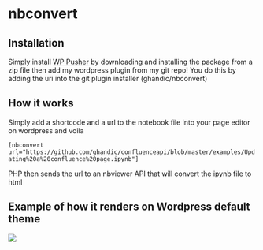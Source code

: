 # nbconvert

## Installation

Simply install [WP Pusher](https://wppusher.com/) by downloading and installing the package from a zip file then add my wordpress plugin from my git repo! You do this by adding the uri into the git plugin installer (ghandic/nbconvert)

## How it works

Simply add a shortcode and a url to the notebook file into your page editor on wordpress and voila

`[nbconvert url="https://github.com/ghandic/confluenceapi/blob/master/examples/Updating%20a%20confluence%20page.ipynb"]`

PHP then sends the url to an nbviewer API that will convert the ipynb file to html

## Example of how it renders on Wordpress default theme

![](https://www.andrewchallis.co.uk/wp-content/uploads/2018/02/demo.png)

